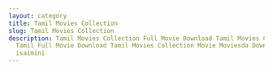 ```yaml
---
layout: category
title: Tamil Movies Collection
slug: Tamil Movies Collection
description: Tamil Movies Collection Full Movie Download Tamil Movies Collection
  Tamil Full Movie Download Tamil Movies Collection Movie Moviesda Download
  isaimini
---
```


